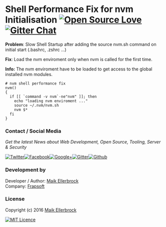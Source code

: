 # Shell Performance Fix for nvm Initialisation [![Open Source Love](https://badges.frapsoft.com/os/v1/open-source.svg?v=102)](https://github.com/ellerbrock/open-source-badge/) [![Gitter Chat](https://badges.gitter.im/frapsoft/frapsoft.svg)](https://gitter.im/frapsoft/frapsoft/)

**Problem**: Slow Shell Startup after adding the source nvm.sh command on initial start (.bashrc, .zshrc ...)

**Fix**: Load the nvm enviroment only when nvm is called for the first time.

**Info:** The nvm enviroment have to be loaded to get access to the global installed nvm modules.

```
# nvm shell performance fix
nvm()
{
  if [[ `command -v nvm`-ne"nvm" ]]; then
    echo "loading nvm enviroment ..."
    source ~/.nvm/nvm.sh
    nvm $*
  fi
}
```
### Contact / Social Media

*Get the latest News about Web Development, Open Source, Tooling, Server & Security*

[![Twitter](https://github.frapsoft.com/social/twitter.png)](https://twitter.com/frapsoft/)[![Facebook](https://github.frapsoft.com/social/facebook.png)](https://www.facebook.com/frapsoft/)[![Google+](https://github.frapsoft.com/social/google-plus.png)](https://plus.google.com/116540931335841862774)[![Gitter](https://github.frapsoft.com/social/gitter.png)](https://gitter.im/frapsoft/frapsoft/)[![Github](https://github.frapsoft.com/social/github.png)](https://github.com/ellerbrock/)

### Development by

Developer / Author: [Maik Ellerbrock](https://github.com/ellerbrock/)  
Company: [Frapsoft](https://github.com/frapsoft/)

### License 

Copyright (c) 2016 [Maik Ellerbrock](https://github.com/ellerbrock/)  

[![MIT Licence](https://badges.frapsoft.com/os/mit/mit-125x28.png?v=102)](https://opensource.org/licenses/mit-license.php)  

